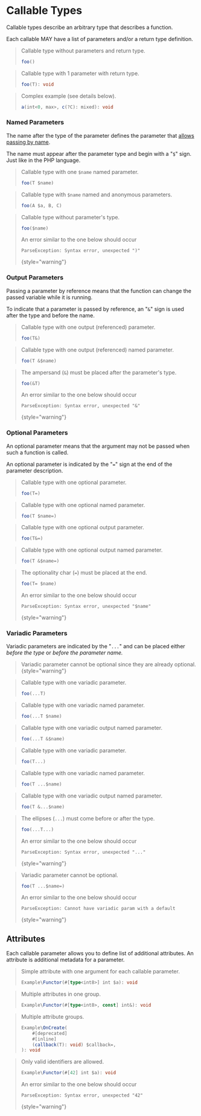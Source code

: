 # Callable Types

<show-structure for="chapter" depth="2"/>

Callable types describe an arbitrary type that describes a function.

Each callable MAY have a list of parameters and/or a return type definition.

> Callable type without parameters and return type.
> ```typescript
> foo()
> ```

> Callable type with 1 parameter with return type.
> ```typescript
> foo(T): void
> ```

> Complex example (see details below).
> ```typescript
> a(int<0, max>, c(?C): mixed): void
> ```


### Named Parameters

The name after the type of the parameter defines the parameter that
[allows passing by name](https://www.php.net/manual/en/functions.arguments.php#functions.named-arguments).

The name must appear after the parameter type and begin with a "`$`" sign.
Just like in the PHP language.

<tabs>
<tab title="Examples">

> Callable type with one `$name` named parameter.
> ```typescript
> foo(T $name)
> ```

> Callable type with `$name` named and anonymous parameters.
> ```typescript
> foo(A $a, B, C)
> ``` 

</tab>
<tab title="Counterexamples">

> Callable type without parameter's type.
> ```typescript
> foo($name)
> ```
> 
> An error similar to the one below should occur
> ```
> ParseException: Syntax error, unexpected ")"
> ```
> {style="warning"}

</tab>
</tabs>

### Output Parameters

Passing a parameter by reference means that the function can change the passed
variable while it is running.

To indicate that a parameter is passed by reference, an "`&`" sign is used after
the type and before the name.

<tabs>
<tab title="Examples">

> Callable type with one output (referenced) parameter.
> ```typescript
> foo(T&)
> ```

> Callable type with one output (referenced) named parameter.
> ```typescript
> foo(T &$name)
> ```

</tab>
<tab title="Counterexamples">

> The ampersand (`&`) must be placed after the parameter's type.
> ```typescript
> foo(&T)
> ```
>
> An error similar to the one below should occur
> ```
> ParseException: Syntax error, unexpected "&"
> ```
> {style="warning"}

</tab>
</tabs>

### Optional Parameters

An optional parameter means that the argument may not be passed when such a
function is called.

An optional parameter is indicated by the "`=`" sign at the end of the
parameter description.

<tabs>
<tab title="Examples">

> Callable type with one optional parameter.
> ```typescript
> foo(T=)
> ```

> Callable type with one optional named parameter.
> ```typescript
> foo(T $name=)
> ```

> Callable type with one optional output parameter.
> ```typescript
> foo(T&=)
> ```

> Callable type with one optional output named parameter.
> ```typescript
> foo(T &$name=)
> ```

</tab>
<tab title="Counterexamples">

> The optionality char (`=`) must be placed at the end.
> ```typescript
> foo(T= $name)
> ```
>
> An error similar to the one below should occur
> ```
> ParseException: Syntax error, unexpected "$name"
> ```
> {style="warning"}

</tab>
</tabs>

### Variadic Parameters

Variadic parameters are indicated by the "`...`" and can be placed either
_before the type_ or _before the parameter name._

> Variadic parameter cannot be optional since they are already optional.
{style="warning"}

<tabs>
<tab title="Examples">

> Callable type with one variadic parameter.
> ```typescript
> foo(...T)
> ```

> Callable type with one variadic named parameter.
> ```typescript
> foo(...T $name)
> ```

> Callable type with one variadic output named parameter.
> ```typescript
> foo(...T &$name)
> ```

</tab>
<tab title="Alternative Syntax">

> Callable type with one variadic parameter.
> ```typescript
> foo(T...)
> ```

> Callable type with one variadic named parameter.
> ```typescript
> foo(T ...$name)
> ```

> Callable type with one variadic output named parameter.
> ```typescript
> foo(T &...$name)
> ```

</tab>
<tab title="Counterexamples">

> The ellipses (`...`) must come before or after the type.
> ```typescript
> foo(...T...)
> ```
>
> An error similar to the one below should occur
> ```
> ParseException: Syntax error, unexpected "..."
> ```
> {style="warning"}

> Variadic parameter cannot be optional.
> ```typescript
> foo(T ...$name=)
> ```
> 
> An error similar to the one below should occur
> ```
> ParseException: Cannot have variadic param with a default
> ```
> {style="warning"}

</tab>
</tabs>


## Attributes

<secondary-label ref="tl1.2"/>

Each callable parameter allows you to define list of additional attributes.
An attribute is additional metadata for a parameter.

<tabs>
<tab title="Examples">

> Simple attribute with one argument for each callable parameter.
> ```typescript
> Example\Functor(#[type<int8>] int $a): void
> ```

> Multiple attributes in one group.
> ```typescript
> Example\Functor(#[type<int8>, const] int&): void
> ```

> Multiple attribute groups.
> ```typescript
> Example\OnCreate(
>     #[deprecated]
>     #[inline]
>     (callback(T): void) $callback=,
> ): void
> ```

</tab>
<tab title="Counterexamples">

> Only valid identifiers are allowed.
> ```typescript
> Example\Functor(#[42] int $a): void
> ```
>
> An error similar to the one below should occur
> ```
> ParseException: Syntax error, unexpected "42"
> ```
> {style="warning"}

</tab>
</tabs>